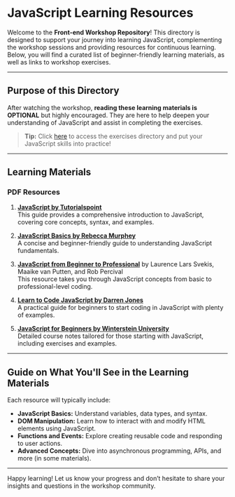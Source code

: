 # JavaScript Learning Resources

Welcome to the **Front-end Workshop Repository**! This directory is designed to support your journey into learning JavaScript, complementing the workshop sessions and providing resources for continuous learning. Below, you will find a curated list of beginner-friendly learning materials, as well as links to workshop exercises.

---

## Purpose of this Directory
After watching the workshop, **reading these learning materials is OPTIONAL** but highly encouraged. They are here to help deepen your understanding of JavaScript and assist in completing the exercises. 

> **Tip:** Click [here](../../Exercises) to access the exercises directory and put your JavaScript skills into practice!

---

## Learning Materials

### PDF Resources

1. **[JavaScript by Tutorialspoint](https://www.tutorialspoint.com/javascript/javascript_tutorial.pdf)**  
   This guide provides a comprehensive introduction to JavaScript, covering core concepts, syntax, and examples.

2. **[JavaScript Basics by Rebecca Murphey](https://autotelicum.github.io/Smooth-CoffeeScript/literate/js-intro.pdf)**  
   A concise and beginner-friendly guide to understanding JavaScript fundamentals.

3. **[JavaScript from Beginner to Professional](https://www.gurukultti.org/admin/notice/javascript.pdf)** by Laurence Lars Svekis, Maaike van Putten, and Rob Percival  
   This resource takes you through JavaScript concepts from basic to professional-level coding.

4. **[Learn to Code JavaScript by Darren Jones](https://dl.ebooksworld.ir/books/Learn.to.Code.With.JavaScript.Darren.Jones.SitePoint.9781925836400.EBooksWorld.ir.pdf)**  
   A practical guide for beginners to start coding in JavaScript with plenty of examples.

5. **[JavaScript for Beginners by Winterstein University](https://winterstein.me.uk/javascript/JavaScript%20Course%20Notes.pdf)**  
   Detailed course notes tailored for those starting with JavaScript, including exercises and examples.

---

## Guide on What You'll See in the Learning Materials
Each resource will typically include:
- **JavaScript Basics:** Understand variables, data types, and syntax.
- **DOM Manipulation:** Learn how to interact with and modify HTML elements using JavaScript.
- **Functions and Events:** Explore creating reusable code and responding to user actions.
- **Advanced Concepts:** Dive into asynchronous programming, APIs, and more (in some materials).

---

Happy learning! Let us know your progress and don’t hesitate to share your insights and questions in the workshop community.
